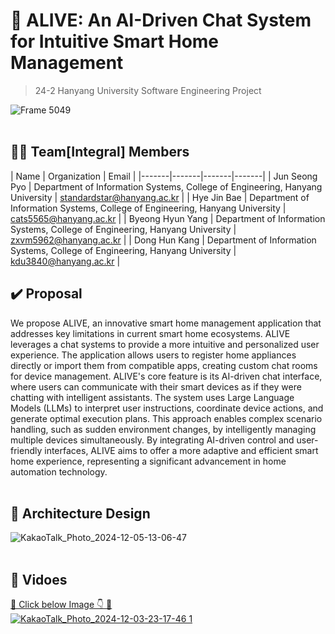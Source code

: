 # 💬 ALIVE: An AI-Driven Chat System for Intuitive Smart Home Management
> 24-2 Hanyang University Software Engineering Project 

![Frame 5049](https://github.com/user-attachments/assets/397ce825-0f39-495e-ba03-d05dd81cdd6d)
<br/><br/>


## 👫🏻 Team[Integral] Members
| Name | Organization | Email |
|-------|-------|-------|-------|
| Jun Seong Pyo | Department of Information Systems, College of Engineering, Hanyang University | standardstar@hanyang.ac.kr |
| Hye Jin Bae | Department of Information Systems, College of Engineering, Hanyang University | cats5565@hanyang.ac.kr |
| Byeong Hyun Yang | Department of Information Systems, College of Engineering, Hanyang University | zxvm5962@hanyang.ac.kr |
| Dong Hun Kang | Department of Information Systems, College of Engineering, Hanyang University | kdu3840@hanyang.ac.kr |
<br/>

## ✔️ Proposal
We propose ALIVE, an innovative smart home management application that addresses key limitations in current smart home ecosystems. ALIVE leverages a chat systems to provide a more intuitive and personalized user experience.  The application allows users to register home appliances directly or import them from compatible apps, creating custom chat rooms for device management. ALIVE's core feature is its AI-driven chat interface, where users can communicate with their smart devices as if they were chatting with intelligent assistants. The system uses Large Language Models (LLMs) to interpret user instructions, coordinate device actions, and generate optimal execution plans. This approach enables complex scenario handling, such as sudden environment changes, by intelligently managing multiple devices simultaneously. By integrating AI-driven control and user-friendly interfaces, ALIVE aims to offer a more adaptive and efficient smart home experience, representing a significant advancement in home automation technology.
<br/><br/>



## 🔧 Architecture Design
![KakaoTalk_Photo_2024-12-05-13-06-47](https://github.com/user-attachments/assets/8adf1d44-2c7b-44a7-841b-88ec362e51ad)
<br/><br/>


## 🎥 Vidoes
[🔗 Click below Image 👇 🔗](https://www.youtube.com/watch?v=ayG-c1g9_0M)
<br/>
<a href="https://www.youtube.com/watch?v=ayG-c1g9_0M">
![KakaoTalk_Photo_2024-12-03-23-17-46 1](https://github.com/user-attachments/assets/29976e9a-efa9-468c-a588-56b2a9670923)
</a>
<br/><br/>



